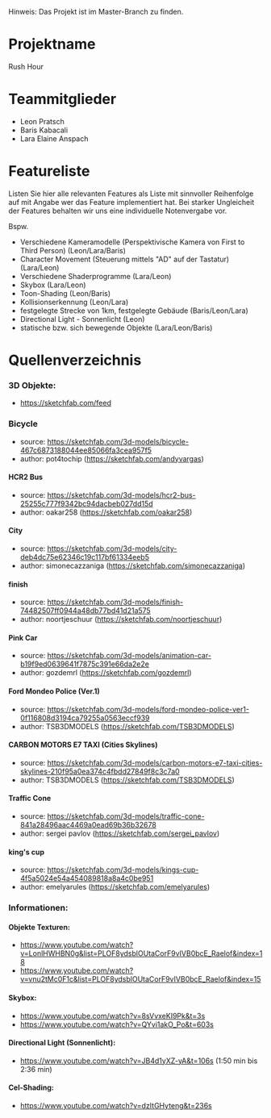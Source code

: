 Hinweis: Das Projekt ist im Master-Branch zu finden. 

# Projektname 
Rush Hour

# Teammitglieder
- Leon Pratsch
- Baris Kabacali
- Lara Elaine Anspach

# Featureliste
Listen Sie hier alle relevanten Features als Liste mit sinnvoller Reihenfolge auf mit Angabe wer das Feature implementiert hat.
Bei starker Ungleicheit der Features behalten wir uns eine individuelle Notenvergabe vor.

Bspw.

- Verschiedene Kameramodelle (Perspektivische Kamera von First to Third Person) (Leon/Lara/Baris)
- Character Movement (Steuerung mittels "AD" auf der Tastatur) (Lara/Leon)
- Verschiedene Shaderprogramme (Lara/Leon)
- Skybox (Lara/Leon)
- Toon-Shading (Leon/Baris)
- Kollisionserkennung (Leon/Lara)
- festgelegte Strecke von 1km, festgelegte Gebäude (Baris/Leon/Lara)
- Directional Light - Sonnenlicht (Leon)
- statische bzw. sich bewegende Objekte (Lara/Leon/Baris)

# Quellenverzeichnis

### 3D Objekte: 
- https://sketchfab.com/feed

### Bicycle 
* source:	https://sketchfab.com/3d-models/bicycle-467c6873188044ee85066fa3cea957f5
* author:	pot4tochip (https://sketchfab.com/andyvargas)

####	HCR2 Bus
* source:	https://sketchfab.com/3d-models/hcr2-bus-25255c777f9342bc94dacbeb027dd15d
* author:	oakar258 (https://sketchfab.com/oakar258)

#### City
* source:	https://sketchfab.com/3d-models/city-deb4dc75e62346c19c117bf61334eeb5
* author:	simonecazzaniga (https://sketchfab.com/simonecazzaniga)

#### finish
* source:	https://sketchfab.com/3d-models/finish-74482507ff0944a48db77bd41d21a575
* author:	noortjeschuur (https://sketchfab.com/noortjeschuur)

#### Pink Car
* source:	https://sketchfab.com/3d-models/animation-car-b19f9ed0639641f7875c391e66da2e2e
* author:	gozdemrl (https://sketchfab.com/gozdemrl)

#### Ford Mondeo Police (Ver.1)
* source:	https://sketchfab.com/3d-models/ford-mondeo-police-ver1-0f116808d3194ca79255a0563eccf939
* author:	TSB3DMODELS (https://sketchfab.com/TSB3DMODELS)

#### CARBON MOTORS E7 TAXI (Cities Skylines)
* source:	https://sketchfab.com/3d-models/carbon-motors-e7-taxi-cities-skylines-210f95a0ea374c4fbdd27849f8c3c7a0
* author:	TSB3DMODELS (https://sketchfab.com/TSB3DMODELS)

#### Traffic Cone
* source:	https://sketchfab.com/3d-models/traffic-cone-841a28496aac4469a0ead69b36b32678
* author:	sergei pavlov (https://sketchfab.com/sergei_pavlov)

#### king's cup
* source:	https://sketchfab.com/3d-models/kings-cup-4f5a5024e54a454089818a8a4c0be951
* author:	emelyarules (https://sketchfab.com/emelyarules)


### Informationen:

#### Objekte Texturen:
- https://www.youtube.com/watch?v=LonlHWHBN0g&list=PLOF8ydsblOUtaCorF9vIVB0bcE_Raelof&index=18
- https://www.youtube.com/watch?v=vnu2tMc0F1c&list=PLOF8ydsblOUtaCorF9vIVB0bcE_Raelof&index=15

#### Skybox: 
- https://www.youtube.com/watch?v=8sVvxeKI9Pk&t=3s
- https://www.youtube.com/watch?v=QYvi1akO_Po&t=603s

#### Directional Light (Sonnenlicht):
- https://www.youtube.com/watch?v=JB4d1yXZ-yA&t=106s (1:50 min bis 2:36 min)

#### Cel-Shading:
- https://www.youtube.com/watch?v=dzItGHyteng&t=236s
